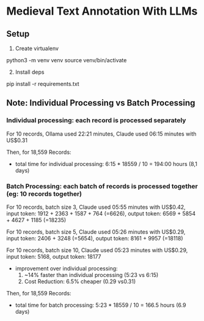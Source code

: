# Medieval Text Annotation With LLMs

## Setup

1. Create virtualenv

python3 -m venv venv
source venv/bin/activate

2. Install deps

pip install -r requirements.txt


## Note: Individual Processing vs Batch Processing

### Individual processing: each record is processed separately

For 10 records, Ollama used 22:21 minutes, Claude used 06:15 minutes with US$0.31 

Then, for 18,559 Records:

* total time for individual processing: 6:15 * 18559 / 10 = 194:00 hours (8,1 days)


### Batch Processing: each batch of records is processed together (eg: 10 records together)

For 10 records, batch size 3, Claude used 05:55 minutes with US$0.42, input token: 1912 + 2363 + 1587 + 764 (=6626), output token: 6569 + 5854 + 4627 + 1185 (=18235)

For 10 records, batch size 5, Claude used 05:26 minutes with US$0.29, input token: 2406 + 3248 (=5654), output token: 8161 + 9957 (=18118)
 
For 10 records, batch size 10, Claude used 05:23 minutes with US$0.29, input token: 5168, output token: 18177

- improvement over individual processing:
    1. ~14% faster than individual processing (5:23 vs 6:15)
    2. Cost Reduction: 6.5% cheaper (0.29 vs0.31)


Then, for 18,559 Records:

* total time for batch processing: 5:23 * 18559 / 10 = 166.5 hours (6.9 days)


